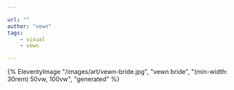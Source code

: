 ```yaml
---

url: ""
author: "vewn"
tags:
    - visual
    - vewn

---
```

{% EleventyImage "/images/art/vewn-bride.jpg", "vewn bride", "(min-width: 30rem) 50vw, 100vw", "generated" %}